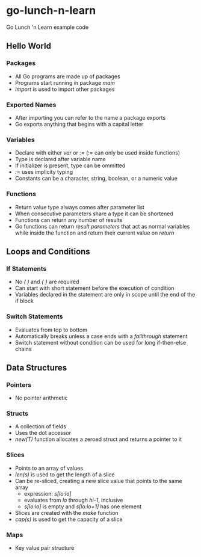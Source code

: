 go-lunch-n-learn
================

Go Lunch 'n Learn example code 

## Hello World

### Packages
* All Go programs are made up of packages
* Programs start running in package _main_
* _import_ is used to import other packages

### Exported Names
* After importing you can refer to the name a package exports
* Go exports anything that begins with a capital letter

### Variables
* Declare with either _var_ or _:=_ (:= can only be used inside functions)
* Type is declared after variable name
* If initializer is present, type can be ommitted
* _:=_ uses implicity typing
* Constants can be a character, string, boolean, or a numeric value

### Functions
* Return value type always comes after parameter list
* When consecutive parameters share a type it can be shortened
* Functions can return any number of results
* Go functions can return _result parameters_ that act as normal variables while inside the function and return their current value on _return_

## Loops and Conditions

### If Statements
* No _( )_ and _{ }_ are required
* Can start with short statement before the execution of condition
* Variables declared in the statement are only in scope until the end of the if block

### Switch Statements
* Evaluates from top to bottom
* Automatically breaks unless a case ends with a _fallthrough_ statement
* Switch statement without condition can be used for long if-then-else chains

## Data Structures

### Pointers
* No pointer arithmetic

### Structs
* A collection of fields
* Uses the dot accessor
* _new(T)_ function allocates a zeroed struct and returns a pointer to it

### Slices
* Points to an array of values
* _len(s)_ is used to get the length of a slice
* Can be re-sliced, creating a new slice value that points to the same array
   * expression: _s[lo:lo]_
   * evaluates from _lo_ through _hi-1_, inclusive
   * _s[lo:lo]_ is empty and _s[lo:lo+1]_ has one element
* Slices are created with the _make_ function
* _cap(s)_ is used to get the capacity of a slice

### Maps
* Key value pair structure